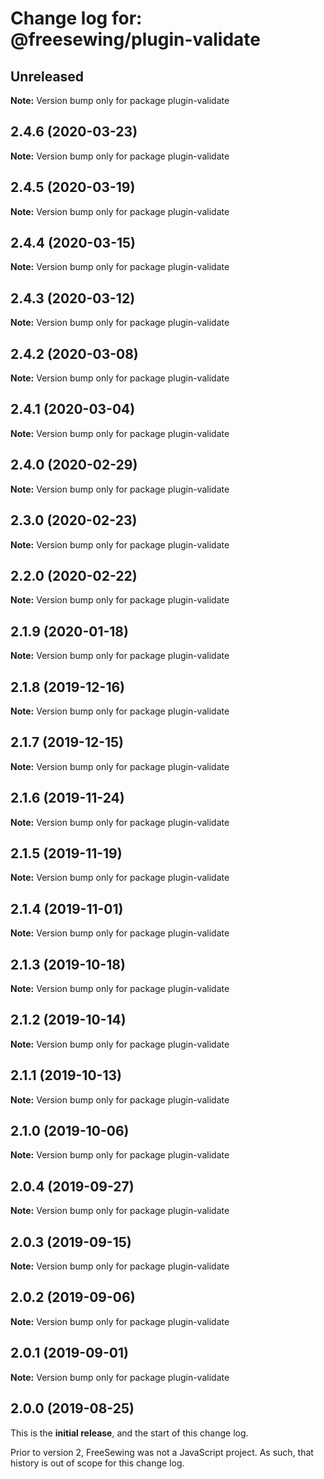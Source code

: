 # Change log for: @freesewing/plugin-validate


## Unreleased

**Note:** Version bump only for package plugin-validate


## 2.4.6 (2020-03-23)

**Note:** Version bump only for package plugin-validate


## 2.4.5 (2020-03-19)

**Note:** Version bump only for package plugin-validate


## 2.4.4 (2020-03-15)

**Note:** Version bump only for package plugin-validate


## 2.4.3 (2020-03-12)

**Note:** Version bump only for package plugin-validate


## 2.4.2 (2020-03-08)

**Note:** Version bump only for package plugin-validate


## 2.4.1 (2020-03-04)

**Note:** Version bump only for package plugin-validate


## 2.4.0 (2020-02-29)

**Note:** Version bump only for package plugin-validate


## 2.3.0 (2020-02-23)

**Note:** Version bump only for package plugin-validate


## 2.2.0 (2020-02-22)

**Note:** Version bump only for package plugin-validate


## 2.1.9 (2020-01-18)

**Note:** Version bump only for package plugin-validate


## 2.1.8 (2019-12-16)

**Note:** Version bump only for package plugin-validate


## 2.1.7 (2019-12-15)

**Note:** Version bump only for package plugin-validate


## 2.1.6 (2019-11-24)

**Note:** Version bump only for package plugin-validate


## 2.1.5 (2019-11-19)

**Note:** Version bump only for package plugin-validate


## 2.1.4 (2019-11-01)

**Note:** Version bump only for package plugin-validate


## 2.1.3 (2019-10-18)

**Note:** Version bump only for package plugin-validate


## 2.1.2 (2019-10-14)

**Note:** Version bump only for package plugin-validate


## 2.1.1 (2019-10-13)

**Note:** Version bump only for package plugin-validate


## 2.1.0 (2019-10-06)

**Note:** Version bump only for package plugin-validate


## 2.0.4 (2019-09-27)

**Note:** Version bump only for package plugin-validate


## 2.0.3 (2019-09-15)

**Note:** Version bump only for package plugin-validate


## 2.0.2 (2019-09-06)

**Note:** Version bump only for package plugin-validate


## 2.0.1 (2019-09-01)

**Note:** Version bump only for package plugin-validate




## 2.0.0 (2019-08-25)

This is the **initial release**, and the start of this change log.

Prior to version 2, FreeSewing was not a JavaScript project.
As such, that history is out of scope for this change log.
